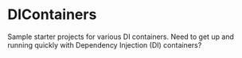# DIContainers
Sample starter projects for various DI containers.
Need to get up and running quickly with Dependency Injection (DI) containers?
